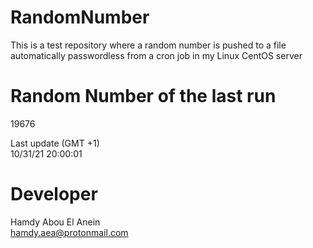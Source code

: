 # RandomNumber    
This is a test repository where a random number is pushed to a file automatically passwordless from a cron job in my Linux CentOS server    
# Random Number of the last run   
19676
      
Last update (GMT +1)    
10/31/21 20:00:01
# Developer    
Hamdy Abou El Anein   
hamdy.aea@protonmail.com
